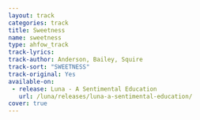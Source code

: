 ```yaml
---
layout: track
categories: track
title: Sweetness
name: sweetness
type: ahfow_track
track-lyrics: 
track-author: Anderson, Bailey, Squire
track-sort: "SWEETNESS"
track-original: Yes
available-on:
 - release: Luna - A Sentimental Education
   url: /luna/releases/luna-a-sentimental-education/
cover: true
---
```

